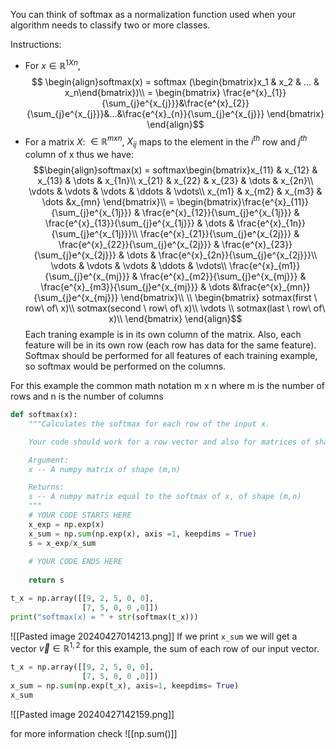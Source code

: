 You can think of softmax as a normalization function used when your algorithm needs to classify two or more classes.

Instructions:
- For $x \in \mathbb{R}^{1Xn}$,
$$ \begin{align}softmax(x) = softmax (\begin{bmatrix}x_1 & x_2 & ... & x_n\end{bmatrix})\\
= \begin{bmatrix} \frac{e^{x}_{1}}{\sum_{j}e^{x_{j}}}&\frac{e^{x}_{2}}{\sum_{j}e^{x_{j}}}&...&\frac{e^{x}_{n}}{\sum_{j}e^{x_{j}}}  \end{bmatrix} \end{align}$$
- For a matrix *X*: $\in \mathbb{R}^{mxn}$, $X_{ij}$ maps to the element in the $i^{th}$ row and $j^{th}$ column of x thus we have:
$$\begin{align}softmax(x) = softmax\begin{bmatrix}x_{11} & x_{12} & x_{13} & \dots & x_{1n}\\
x_{21} & x_{22} & x_{23} & \dots & x_{2n}\\
\vdots & \vdots & \vdots & \ddots & \vdots\\
x_{m1} & x_{m2} & x_{m3} & \dots &x_{mn}
\end{bmatrix}\\
= 
\begin{bmatrix}\frac{e^{x}_{11}}{\sum_{j}e^{x_{1j}}} & \frac{e^{x}_{12}}{\sum_{j}e^{x_{1j}}} & \frac{e^{x}_{13}}{\sum_{j}e^{x_{1j}}} & \dots & \frac{e^{x}_{1n}}{\sum_{j}e^{x_{1j}}}\\
\frac{e^{x}_{21}}{\sum_{j}e^{x_{2j}}} & \frac{e^{x}_{22}}{\sum_{j}e^{x_{2j}}} & \frac{e^{x}_{23}}{\sum_{j}e^{x_{2j}}} & \dots & \frac{e^{x}_{2n}}{\sum_{j}e^{x_{2j}}}\\
\vdots & \vdots & \vdots & \ddots & \vdots\\
\frac{e^{x}_{m1}}{\sum_{j}e^{x_{mj}}} & \frac{e^{x}_{m2}}{\sum_{j}e^{x_{mj}}} & \frac{e^{x}_{m3}}{\sum_{j}e^{x_{mj}}} & \dots &\frac{e^{x}_{mn}}{\sum_{j}e^{x_{mj}}}
\end{bmatrix}\\
\\
\begin{bmatrix}
sotmax(first \ row\ of\ x)\\
sotmax(second \ row\ of\ x)\\
\vdots \\
sotmax(last \ row\ of\ x)\\
\end{bmatrix}
\end{align}$$
Each traning example is in its own column of the matrix. Also, each feature will be in its own row (each row has data for the same feature).
Softmax should be performed for all features of each training example, so softmax would be performed on the columns.

For this example the common math notation m x n
where m is the number of rows and n is the number of columns

```Python
def softmax(x):
    """Calculates the softmax for each row of the input x.

    Your code should work for a row vector and also for matrices of shape (m,n).

    Argument:
    x -- A numpy matrix of shape (m,n)

    Returns:
    s -- A numpy matrix equal to the softmax of x, of shape (m,n)
    """
    # YOUR CODE STARTS HERE
    x_exp = np.exp(x)
    x_sum = np.sum(np.exp(x), axis =1, keepdims = True)
    s = x_exp/x_sum
    
    # YOUR CODE ENDS HERE
    
    return s

t_x = np.array([[9, 2, 5, 0, 0],
                [7, 5, 0, 0 ,0]])
print("softmax(x) = " + str(softmax(t_x)))

```

![[Pasted image 20240427014213.png]]
If we print `x_sum` we will get a vector $\vec{v} \in \mathbb{R}^{1,2}$ for this example, the sum of each row of our input vector.
```Python
t_x = np.array([[9, 2, 5, 0, 0],
                [7, 5, 0, 0 ,0]])
x_sum = np.sum(np.exp(t_x), axis=1, keepdims= True)
x_sum
```

![[Pasted image 20240427142159.png]]

for more information check ![[np.sum()]]
